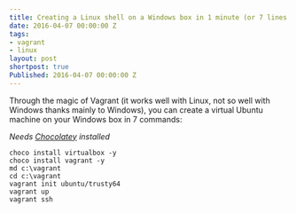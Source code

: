 ```yaml
---
title: Creating a Linux shell on a Windows box in 1 minute (or 7 lines of Powershell)
date: 2016-04-07 00:00:00 Z
tags:
- vagrant
- linux
layout: post
shortpost: true
Published: 2016-04-07 00:00:00 Z
---
```


Through the magic of Vagrant (it works well with Linux, not so well with Windows thanks mainly to Windows), you can create a virtual Ubuntu machine on your Windows box in 7 commands:

*Needs [Chocolatey](https://chocolatey.org/) installed*

    choco install virtualbox -y
    choco install vagrant -y
    md c:\vagrant
    cd c:\vagrant
    vagrant init ubuntu/trusty64
    vagrant up
    vagrant ssh
